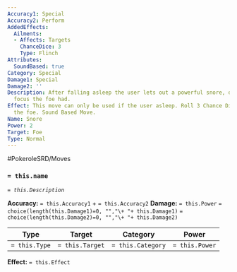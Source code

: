 ```yaml
---
Accuracy1: Special
Accuracy2: Perform
AddedEffects:
  Ailments:
  - Affects: Targets
    ChanceDice: 3
    Type: Flinch
Attributes:
  SoundBased: true
Category: Special
Damage1: Special
Damage2: ''
Description: After falling asleep the user lets out a powerful snore, disrupting any
  focus the foe had.
Effect: This move can only be used if the user asleep. Roll 3 Chance Dice to Flinch
  the foe. Sound Based Move.
Name: Snore
Power: 2
Target: Foe
Type: Normal
---
```


#PokeroleSRD/Moves

### `= this.name`
*`= this.Description`*

**Accuracy:** `= this.Accuracy1` + `= this.Accuracy2`
**Damage:** `= this.Power` `= choice(length(this.Damage1)=0, "","\+ "+ this.Damage1)` `= choice(length(this.Damage2)=0, "","\+ "+ this.Damage2)`

| Type          | Target          | Category          | Power          |
| ------------- | --------------- | ----------------  | -------------- |
| `= this.Type` | `= this.Target` | `= this.Category` | `= this.Power` | 

**Effect:** `= this.Effect`